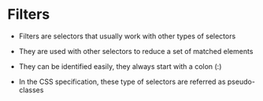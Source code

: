 # Filters

- Filters are selectors that usually work with other types of selectors

- They are used with other selectors to reduce a set of matched elements

- They can be identified easily, they always start with a colon (:)

- In the CSS specification, these type of selectors are referred as pseudo-classes
